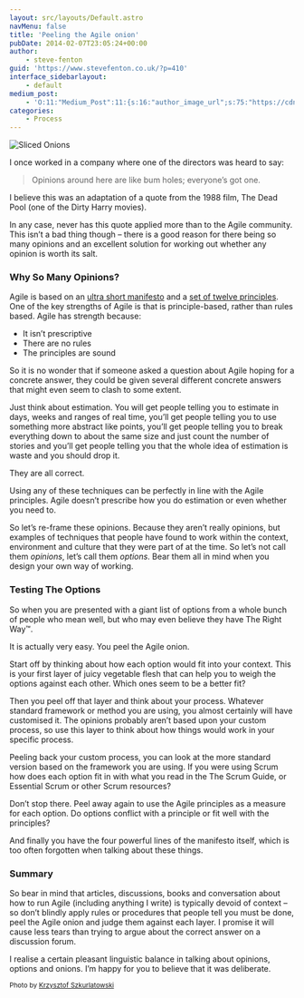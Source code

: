 ```yaml
---
layout: src/layouts/Default.astro
navMenu: false
title: 'Peeling the Agile onion'
pubDate: 2014-02-07T23:05:24+00:00
author:
    - steve-fenton
guid: 'https://www.stevefenton.co.uk/?p=410'
interface_sidebarlayout:
    - default
medium_post:
    - 'O:11:"Medium_Post":11:{s:16:"author_image_url";s:75:"https://cdn-images-1.medium.com/fit/c/400/400/1*eXkhfEuF41g5W_xnc_ydLA.jpeg";s:10:"author_url";s:38:"https://medium.com/@steve.fenton.co.uk";s:11:"byline_name";N;s:12:"byline_email";N;s:10:"cross_link";s:3:"yes";s:2:"id";s:12:"d758cf78ab34";s:21:"follower_notification";s:3:"yes";s:7:"license";s:19:"all-rights-reserved";s:14:"publication_id";s:2:"-1";s:6:"status";s:5:"draft";s:3:"url";s:51:"https://medium.com/@steve.fenton.co.uk/d758cf78ab34";}'
categories:
    - Process
---
```


![Sliced Onions](/img/2015/07/onions.jpg)

I once worked in a company where one of the directors was heard to say:

> Opinions around here are like bum holes; everyone’s got one.

I believe this was an adaptation of a quote from the 1988 film, The Dead Pool (one of the Dirty Harry movies).

In any case, never has this quote applied more than to the Agile community. This isn’t a bad thing though – there is a good reason for there being so many opinions and an excellent solution for working out whether any opinion is worth its salt.

### Why So Many Opinions?

Agile is based on an [ultra short manifesto](http://agilemanifesto.org/) and a [set of twelve principles](http://agilemanifesto.org/principles.html). One of the key strengths of Agile is that is principle-based, rather than rules based. Agile has strength because:

- It isn’t prescriptive
- There are no rules
- The principles are sound

So it is no wonder that if someone asked a question about Agile hoping for a concrete answer, they could be given several different concrete answers that might even seem to clash to some extent.

Just think about estimation. You will get people telling you to estimate in days, weeks and ranges of real time, you’ll get people telling you to use something more abstract like points, you’ll get people telling you to break everything down to about the same size and just count the number of stories and you’ll get people telling you that the whole idea of estimation is waste and you should drop it.

They are all correct.

Using any of these techniques can be perfectly in line with the Agile principles. Agile doesn’t prescribe how you do estimation or even whether you need to.

So let’s re-frame these opinions. Because they aren’t really opinions, but examples of techniques that people have found to work within the context, environment and culture that they were part of at the time. So let’s not call them *opinions*, let’s call them *options*. Bear them all in mind when you design your own way of working.

### Testing The Options

So when you are presented with a giant list of options from a whole bunch of people who mean well, but who may even believe they have The Right Way™.

It is actually very easy. You peel the Agile onion.

Start off by thinking about how each option would fit into your context. This is your first layer of juicy vegetable flesh that can help you to weigh the options against each other. Which ones seem to be a better fit?

Then you peel off that layer and think about your process. Whatever standard framework or method you are using, you almost certainly will have customised it. The opinions probably aren’t based upon your custom process, so use this layer to think about how things would work in your specific process.

Peeling back your custom process, you can look at the more standard version based on the framework you are using. If you were using Scrum how does each option fit in with what you read in the The Scrum Guide, or Essential Scrum or other Scrum resources?

Don’t stop there. Peel away again to use the Agile principles as a measure for each option. Do options conflict with a principle or fit well with the principles?

And finally you have the four powerful lines of the manifesto itself, which is too often forgotten when talking about these things.

### Summary

So bear in mind that articles, discussions, books and conversation about how to run Agile (including anything I write) is typically devoid of context – so don’t blindly apply rules or procedures that people tell you must be done, peel the Agile onion and judge them against each layer. I promise it will cause less tears than trying to argue about the correct answer on a discussion forum.

I realise a certain pleasant linguistic balance in talking about opinions, options and onions. I’m happy for you to believe that it was deliberate.

<small>Photo by [Krzysztof Szkurlatowski](https://www.12frames.eu/)</small>